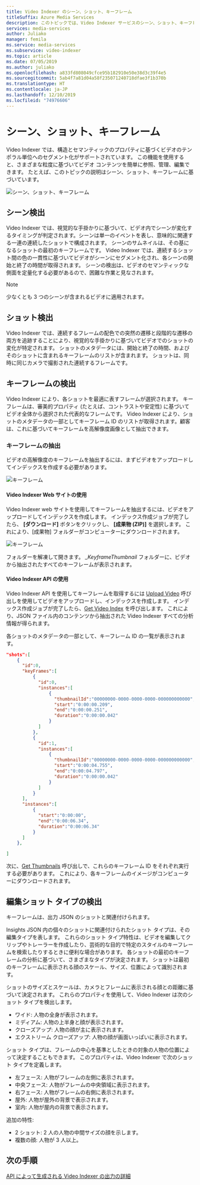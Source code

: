 ```yaml
---
title: Video Indexer のシーン、ショット、キーフレーム
titleSuffix: Azure Media Services
description: このトピックでは、Video Indexer サービスのシーン、ショット、キーフレームの概要を説明します。
services: media-services
author: Juliako
manager: femila
ms.service: media-services
ms.subservice: video-indexer
ms.topic: article
ms.date: 07/05/2019
ms.author: juliako
ms.openlocfilehash: a833fd808049cfce95b182910e50e38d3c39f4e5
ms.sourcegitcommit: 5ab4f7a81d04a58f235071240718dfae3f1b370b
ms.translationtype: HT
ms.contentlocale: ja-JP
ms.lasthandoff: 12/10/2019
ms.locfileid: "74976606"
---
```

# <a name="scenes-shots-and-keyframes"></a>シーン、ショット、キーフレーム

Video Indexer では、構造とセマンティックのプロパティに基づくビデオのテンポラル単位へのセグメント化がサポートされています。 この機能を使用すると、さまざまな粒度に基づいてビデオ コンテンツを簡単に参照、管理、編集できます。 たとえば、このトピックの説明はシーン、ショット、キーフレームに基づいています。   

![シーン、ショット、キーフレーム](./media/scenes-shots-keyframes/scenes-shots-keyframes.png)
 
## <a name="scene-detection"></a>シーン検出  
 
Video Indexer では、視覚的な手掛かりに基づいて、ビデオ内でシーンが変化するタイミングが判定されます。シーンは単一のイベントを表し、意味的に関連する一連の連続したショットで構成されます。 シーンのサムネイルは、その基になるショットの最初のキーフレームです。 Video Indexer では、連続するショット間の色の一貫性に基づいてビデオがシーンにセグメント化され、各シーンの開始と終了の時間が取得されます。 シーンの検出は、ビデオのセマンティックな側面を定量化する必要があるので、困難な作業と見なされます。

> [!NOTE]
> 少なくとも 3 つのシーンが含まれるビデオに適用されます。

## <a name="shot-detection"></a>ショット検出

Video Indexer では、連続するフレームの配色での突然の遷移と段階的な遷移の両方を追跡することにより、視覚的な手掛かりに基づいてビデオでのショットの変化が特定されます。 ショットのメタデータには、開始と終了の時間、およびそのショットに含まれるキーフレームのリストが含まれます。 ショットは、同時に同じカメラで撮影された連続するフレームです。

## <a name="keyframe-detection"></a>キーフレームの検出

Video Indexer により、各ショットを最適に表すフレームが選択されます。 キーフレームは、審美的プロパティ (たとえば、コントラストや安定性) に基づいてビデオ全体から選択された代表的なフレームです。 Video Indexer により、ショットのメタデータの一部としてキーフレーム ID のリストが取得されます。顧客は、これに基づいてキーフレームを高解像度画像として抽出できます。  

### <a name="extracting-keyframes"></a>キーフレームの抽出

ビデオの高解像度のキーフレームを抽出するには、まずビデオをアップロードしてインデックスを作成する必要があります。

![キーフレーム](./media/scenes-shots-keyframes/extracting-keyframes.png)

#### <a name="with-the-video-indexer-website"></a>Video Indexer Web サイトの使用

Video Indexer web サイトを使用してキーフレームを抽出するには、ビデオをアップロードしてインデックスを作成します。 インデックス作成ジョブが完了したら、 **[ダウンロード]** ボタンをクリックし、 **[成果物 (ZIP)]** を選択します。 これにより、[成果物] フォルダーがコンピューターにダウンロードされます。 

![キーフレーム](./media/scenes-shots-keyframes/extracting-keyframes2.png)
 
フォルダーを解凍して開きます。 *_KeyframeThumbnail* フォルダーに、ビデオから抽出されたすべてのキーフレームが表示されます。 

#### <a name="with-the-video-indexer-api"></a>Video Indexer API の使用

Video Indexer API を使用してキーフレームを取得するには [Upload Video](https://api-portal.videoindexer.ai/docs/services/Operations/operations/Upload-Video?) 呼び出しを使用してビデオをアップロードし、インデックスを作成します。 インデックス作成ジョブが完了したら、[Get Video Index](https://api-portal.videoindexer.ai/docs/services/Operations/operations/Get-Video-Index?) を呼び出します。 これにより、JSON ファイル内のコンテンツから抽出された Video Indexer すべての分析情報が得られます。  

各ショットのメタデータの一部として、キーフレーム ID の一覧が表示されます。 

```json
"shots":[  
    {  
      "id":0,
      "keyFrames":[  
          {  
            "id":0,
            "instances":[  
                {  
                  "thumbnailId":"00000000-0000-0000-0000-000000000000",
                  "start":"0:00:00.209",
                  "end":"0:00:00.251",
                  "duration":"0:00:00.042"
                }
            ]
          },
          {  
            "id":1,
            "instances":[  
                {  
                  "thumbnailId":"00000000-0000-0000-0000-000000000000",
                  "start":"0:00:04.755",
                  "end":"0:00:04.797",
                  "duration":"0:00:00.042"
                }
            ]
          }
      ],
      "instances":[  
          {  
            "start":"0:00:00",
            "end":"0:00:06.34",
            "duration":"0:00:06.34"
          }
      ]
    },

]
```

次に、[Get Thumbnails](https://api-portal.videoindexer.ai/docs/services/Operations/operations/Get-Video-Thumbnail?) 呼び出しで、これらのキーフレーム ID をそれぞれ実行する必要があります。 これにより、各キーフレームのイメージがコンピューターにダウンロードされます。 

## <a name="editorial-shot-type-detection"></a>編集ショット タイプの検出

キーフレームは、出力 JSON のショットと関連付けられます。 

Insights JSON 内の個々のショットに関連付けられたショット タイプは、その編集タイプを表します。 これらのショット タイプ特性は、ビデオを編集してクリップやトレーラーを作成したり、芸術的な目的で特定のスタイルのキーフレームを検索したりするときに便利な場合があります。 各ショットの最初のキーフレームの分析に基づいて、さまざまなタイプが決定されます。 ショットは最初のキーフレームに表示される顔のスケール、サイズ、位置によって識別されます。 

ショットのサイズとスケールは、カメラとフレームに表示される顔との距離に基づいて決定されます。 これらのプロパティを使用して、Video Indexer は次のショット タイプを検出します。

* ワイド: 人物の全身が表示されます。
* ミディアム: 人物の上半身と顔が表示されます。
* クローズアップ: 人物の顔が主に表示されます。
* エクストリーム クローズアップ: 人物の顔が画面いっぱいに表示されます。 

ショット タイプは、フレームの中心を基準としたときの対象の人物の位置によって決定することもできます。 このプロパティは、Video Indexer で次のショット タイプを定義します。

* 左フェース: 人物がフレームの左側に表示されます。
* 中央フェース: 人物がフレームの中央領域に表示されます。
* 右フェース: 人物がフレームの右側に表示されます。
* 屋外: 人物が屋外の背景で表示されます。
* 室内: 人物が屋内の背景で表示されます。

追加の特性:

* 2 ショット: 2 人の人物の中間サイズの顔を示します。
* 複数の顔: 人物が 3 人以上。


## <a name="next-steps"></a>次の手順

[API によって生成される Video Indexer の出力の詳細](video-indexer-output-json-v2.md#scenes)
